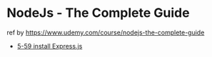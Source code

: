 # NodeJs - The Complete Guide
ref by https://www.udemy.com/course/nodejs-the-complete-guide  

- [5-59 install Express.js](https://www.notion.so/5-59-installing-Express-js-3535aa499f164c72b5f2712f4b8d6c87?pvs=21)
